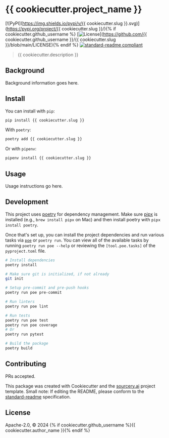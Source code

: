 # {{ cookiecutter.project_name }}

[![PyPI](https://img.shields.io/pypi/v/{{ cookiecutter.slug }}.svg)](https://pypi.org/project/{{ cookiecutter.slug }}/){% if cookiecutter.github_username %}
[![License](https://img.shields.io/badge/license-Apache%202.0-blue.svg)](https://github.com/{{ cookiecutter.github_username }}/{{ cookiecutter.slug }}/blob/main/LICENSE){% endif %}
[![standard-readme compliant](https://img.shields.io/badge/standard--readme-OK-green.svg)](https://github.com/RichardLitt/standard-readme)

> {{ cookiecutter.description }}

## Background

Background information goes here.

## Install

You can install with `pip`:

```sh
pip install {{ cookiecutter.slug }}
```

With `poetry`:

```sh
poetry add {{ cookiecutter.slug }}
```

Or with `pipenv`:

```sh
pipenv install {{ cookiecutter.slug }}
```

## Usage

Usage instructions go here.

## Development

This project uses [poetry](https://python-poetry.org/docs/#installation) for dependency management. Make sure [pipx](https://pipx.pypa.io/stable/installation/) is installed (e.g., `brew install pipx` on Mac) and then install poetry with `pipx install poetry`.

Once that's set up, you can install the project dependencies and run various tasks via [`poe`](https://poethepoet.natn.io/poetry_plugin.html) or `poetry run`. You can view all of the available tasks by running `poetry run poe --help` or reviewing the `[tool.poe.tasks]` of the `pyproject.toml` file.

```sh
# Install dependencies
poetry install

# Make sure git is initialized, if not already
git init

# Setup pre-commit and pre-push hooks
poetry run poe pre-commit

# Run linters
poetry run poe lint

# Run tests
poetry run poe test
poetry run poe coverage
# Or
poetry run pytest

# Build the package
poetry build
```

## Contributing

PRs accepted.

This package was created with Cookiecutter and the [sourcery.ai](https://github.com/sourcery-ai/python-best-practices-cookiecutter) project template. Small note: If editing the README, please conform to the
[standard-readme](https://github.com/RichardLitt/standard-readme) specification.

## License

Apache-2.0, © 2024 {% if cookiecutter.github_username %}{{ cookiecutter.author_name }}{% endif %}
